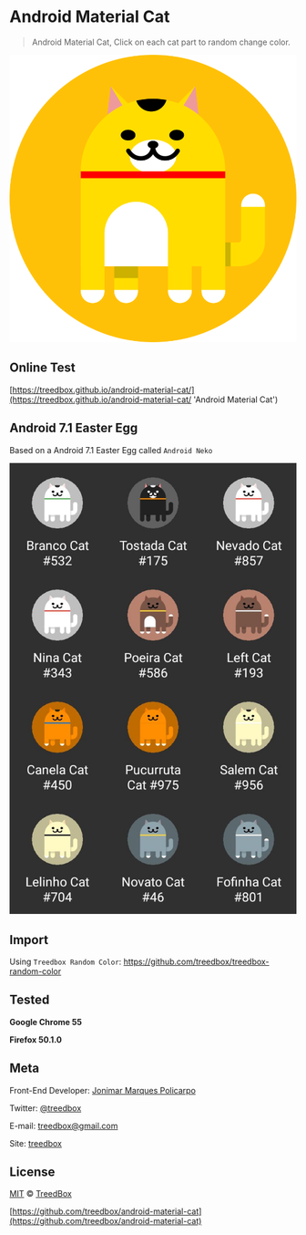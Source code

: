 # Android Material Cat
> Android Material Cat, Click on each cat part to random change color.

![SVG Android Neko Cat](assets/android-7.1-neko-cat.svg)

## Online Test
[https://treedbox.github.io/android-material-cat/](https://treedbox.github.io/android-material-cat/ 'Android Material Cat')

## Android 7.1 Easter Egg
Based on a Android 7.1 Easter Egg called `Android Neko`

![Android Neko](assets/android-7.1-neko.jpg)

## Import
Using `Treedbox Random Color`:
https://github.com/treedbox/treedbox-random-color

## Tested
**Google Chrome 55**

**Firefox 50.1.0**

## Meta
Front-End Developer: [Jonimar Marques Policarpo](http://linkedin.com/in/treedbox 'LinkEdin')

Twitter: [@treedbox](http://twitter.com/treedbox)

E-mail: [treedbox@gmail.com](mailto:treedbox@gmail.com)

Site: [treedbox](http://treedbox.com)

## License
[MIT](LICENSE.md) © [TreedBox](https://github.com/treedbox)

[https://github.com/treedbox/android-material-cat](https://github.com/treedbox/android-material-cat)
